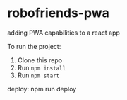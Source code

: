 # robofriends-pwa
adding PWA capabilities to a react app

To run the project:

1. Clone this repo
2. Run `npm install`
3. Run `npm start`

deploy:
npm run deploy
